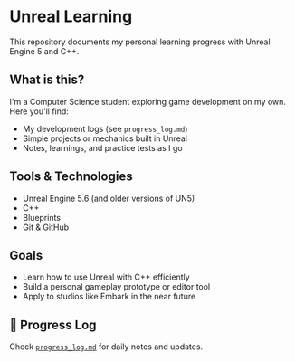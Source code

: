 # Unreal Learning

This repository documents my personal learning progress with Unreal Engine 5 and C++.

## What is this?
I'm a Computer Science student exploring game development on my own.  
Here you'll find:
- My development logs (see `progress_log.md`)
- Simple projects or mechanics built in Unreal
- Notes, learnings, and practice tests as I go

## Tools & Technologies
- Unreal Engine 5.6 (and older versions of UN5)
- C++
- Blueprints
- Git & GitHub

## Goals
- Learn how to use Unreal with C++ efficiently
- Build a personal gameplay prototype or editor tool
- Apply to studios like Embark in the near future
  
## 📆 Progress Log

Check [`progress_log.md`](progress_log.md) for daily notes and updates.
